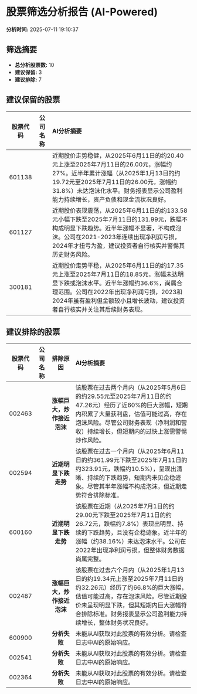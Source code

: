 # 股票筛选分析报告 (AI-Powered)

**分析时间:** 2025-07-11 19:10:37

## 筛选摘要

- **总分析股票数:** 10
- **建议保留:** 3
- **建议排除:** 7

## 建议保留的股票

| 股票代码 | 公司名称 | AI分析摘要 |
|:---:|:---:|:---|
| 601138 |  | 近期股价走势稳健，从2025年6月11日的约20.40元上涨至2025年7月11日的26.00元，涨幅约27%。近半年累计涨幅（从2025年1月13日的约19.72元至2025年7月11日的26.00元，涨幅约31.8%）未达泡沫化水平。财务报表显示公司盈利能力持续增长，资产负债和现金流状况良好。 |
| 601127 |  | 近期股价表现震荡，从2025年6月11日的约133.58元小幅下跌至2025年7月11日的131.99元，跌幅不构成明显下跌趋势。近半年涨幅不显著，不构成泡沫。公司在2021-2023年连续出现净利润亏损，2024年才扭亏为盈，建议投资者自行核实并警惕其历史财务风险。 |
| 300181 |  | 近期股价走势平稳，从2025年6月11日的约17.35元上涨至2025年7月11日的18.85元，涨幅未达明显下跌或泡沫水平。近半年涨幅约36.6%，尚属合理范围。公司在2022年出现净利润亏损，2023和2024年虽有盈利但金额较小且增长波动，建议投资者自行核实并关注其后续财务表现。 |

## 建议排除的股票

| 股票代码 | 公司名称 | 排除原因 | AI分析摘要 |
|:---:|:---:|:---:|:---|
| 002463 |  | **涨幅巨大，炒作接近泡沫** | 该股票在过去两个月内（从2025年5月6日的约29.55元至2025年7月11日的约47.26元）经历了近60%的巨大涨幅，短期内积累了大量获利盘，估值可能过高，存在泡沫风险。尽管公司财务表现（净利润和营收）持续增长，但短期内的过快上涨需警惕炒作风险。 |
| 002594 |  | **近期明显下跌走势** | 该股票在过去一个月内（从2025年6月11日的约361.99元下跌至2025年7月11日的约323.91元，跌幅约10.5%），呈现出清晰、持续的下跌趋势，短期内未见企稳迹象。尽管其半年涨幅不构成泡沫，但近期走势符合排除标准。 |
| 600160 |  | **近期明显下跌走势** | 该股票在近期（从2025年7月1日的约29.00元下跌至2025年7月11日的约26.72元，跌幅约7.8%）表现出明显、持续的下跌趋势，且没有企稳迹象。近半年的涨幅（约38.16%）未达泡沫水平。公司在2022年出现净利润亏损，但整体财务数据尚属完整。 |
| 002487 |  | **涨幅巨大，炒作接近泡沫** | 该股票在过去六个月内（从2025年1月13日的约19.34元上涨至2025年7月11日的约32.26元）经历了约66.8%的巨大涨幅，估值可能过高，存在泡沫风险。尽管近期股价未呈现明显下跌，但其短期内巨大涨幅符合排除标准。财务报表显示公司盈利能力持续增长，整体财务状况良好。 |
| 600900 |  | **分析失败** | 未能从AI获取对此股票的有效分析。请检查日志中AI的原始响应。 |
| 002541 |  | **分析失败** | 未能从AI获取对此股票的有效分析。请检查日志中AI的原始响应。 |
| 002364 |  | **分析失败** | 未能从AI获取对此股票的有效分析。请检查日志中AI的原始响应。 |
